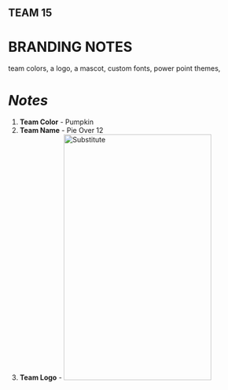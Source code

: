 ## TEAM 15
# BRANDING NOTES

team colors, a logo, a mascot, custom fonts, power point themes,
# ***Notes***
1. **Team Color** - Pumpkin    
2. **Team Name**  - Pie Over 12
3. **Team Logo**  - <img src="screenshots/st.png" height="500" width = "300" alt = "Substitute">
